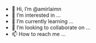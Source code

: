 - 👋 Hi, I’m @amirlaimn
- 👀 I’m interested in ...
- 🌱 I’m currently learning ...
- 💞️ I’m looking to collaborate on ...
- 📫 How to reach me ...

<!---
amirlaimn/amirlaimn is a ✨ special ✨ repository because its `README.md` (this file) appears on your GitHub profile.
You can click the Preview link to take a look at your changes.
--->
